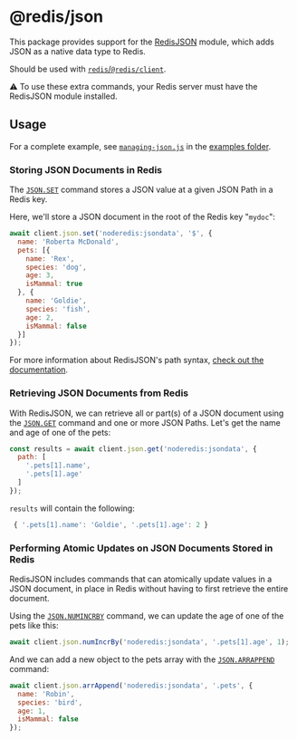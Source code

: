# @redis/json

This package provides support for the [RedisJSON](https://redis.io/docs/latest/develop/data-types/json/) module, which adds JSON as a native data type to Redis.

Should be used with [`redis`/`@redis/client`](https://github.com/redis/node-redis).

:warning: To use these extra commands, your Redis server must have the RedisJSON module installed.

## Usage

For a complete example, see [`managing-json.js`](https://github.com/redis/node-redis/blob/master/examples/managing-json.js) in the [examples folder](https://github.com/redis/node-redis/tree/master/examples).

### Storing JSON Documents in Redis

The [`JSON.SET`](https://redis.io/commands/json.set/) command stores a JSON value at a given JSON Path in a Redis key.

Here, we'll store a JSON document in the root of the Redis key "`mydoc`":

```javascript
await client.json.set('noderedis:jsondata', '$', {
  name: 'Roberta McDonald',
  pets: [{
    name: 'Rex',
    species: 'dog',
    age: 3,
    isMammal: true
  }, {
    name: 'Goldie',
    species: 'fish',
    age: 2,
    isMammal: false
  }]
});
```

For more information about RedisJSON's path syntax, [check out the documentation](https://redis.io/docs/data-types/json/path/).

### Retrieving JSON Documents from Redis

With RedisJSON, we can retrieve all or part(s) of a JSON document using the [`JSON.GET`](https://redis.io/commands/json.get/) command and one or more JSON Paths. Let's get the name and age of one of the pets:

```javascript
const results = await client.json.get('noderedis:jsondata', {
  path: [
    '.pets[1].name',
    '.pets[1].age'
  ]
});
```

`results` will contain the following:

```javascript
 { '.pets[1].name': 'Goldie', '.pets[1].age': 2 }
```

### Performing Atomic Updates on JSON Documents Stored in Redis

RedisJSON includes commands that can atomically update values in a JSON document, in place in Redis without having to first retrieve the entire document.

Using the [`JSON.NUMINCRBY`](https://redis.io/commands/json.numincrby/) command, we can update the age of one of the pets like this:

```javascript
await client.json.numIncrBy('noderedis:jsondata', '.pets[1].age', 1);
```

And we can add a new object to the pets array with the [`JSON.ARRAPPEND`](https://redis.io/commands/json.arrappend/) command:

```javascript
await client.json.arrAppend('noderedis:jsondata', '.pets', {
  name: 'Robin',
  species: 'bird',
  age: 1,
  isMammal: false
});
```
